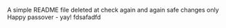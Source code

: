 A simple README file
deleted at
check again
and again
safe changes only
Happy passover - yay!
fdsafadfd
